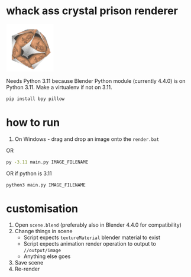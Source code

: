 # whack ass crystal prison renderer

![](wacp-zczLApC.gif)

Needs Python 3.11 because Blender Python module (currently 4.4.0) is on Python 3.11. Make a virtualenv if not on 3.11.
```bash
pip install bpy pillow
```

# how to run
1. On Windows - drag and drop an image onto the `render.bat`

OR 
```bash
py -3.11 main.py IMAGE_FILENAME
```
OR if python is 3.11
```bash
python3 main.py IMAGE_FILENAME
```

# customisation
1. Open `scene.blend` (preferably also in Blender 4.4.0 for compatibility)
2. Change things in scene
	- Script expects `textureMaterial` blender material to exist
	- Script expects animation render operation to output to `//output/image`
	- Anything else goes
3. Save scene
4. Re-render
